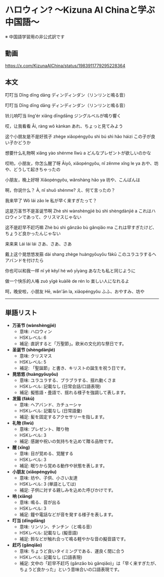 # ハロウィン? 〜Kizuna AI Chinaと学ぶ中国語〜
※ 中国語学習用の非公式訳です

## 動画
https://x.com/KizunaAIChina/status/1983911779295228364

## 本文
叮叮当
Dīng dīng dāng
ディンディンダン（リンリンと鳴る音）

叮叮当
Dīng dīng dāng
ディンディンダン（リンリンと鳴る音）

铃儿响叮当
líng'ér xiǎng dīngdāng
ジングルベルが鳴り響く

哎，让我看看
Āi, ràng wǒ kànkan
あれ、ちょっと見てみよう

这个小朋友是不是好孩子
zhège xiǎopéngyǒu shì bú shì hǎo háizi
この子が良い子かどうか

想要什么礼物啊
xiǎng yào shénme lǐwù a
どんなプレゼントが欲しいのかな

哎哟，小朋友，你怎么醒了呀
Āiyō, xiǎopéngyǒu, nǐ zěnme xǐng le ya
おや、坊や、どうして起きちゃったの

小朋友，晚上好呀
Xiǎopéngyǒu, wǎnshàng hǎo ya
坊や、こんばんは

啊，你说什么？
À, nǐ shuō shénme?
え、何て言ったの？

我来早了
Wǒ lái zǎo le
私が早く来すぎたって？

这是万圣节不是圣诞节啊
Zhè shì wànshèngjié bú shì shèngdànjié a
これはハロウィンであって、クリスマスじゃない

这不是赶早不赶巧嘛
Zhè bú shì gǎnzǎo bù gǎnqiǎo ma
これは早すぎたけど、ちょうど良かったんじゃない

来来来
Lái lái lái
さあ、さあ、さあ

戴上这个晃悠悠发箍
dài shang zhège huàngyōuyōu fàkū
このユラユラするヘアバンドを付けたら

你也可以和我一样
nǐ yě kěyǐ hé wǒ yīyàng
あなたも私と同じように

做一个快乐的人咯
zuò yīgè kuàilè de rén lo
楽しい人になれるよ

呵，晚安啦，小朋友
Hē, wǎn'ān la, xiǎopéngyǒu
ふふ、おやすみ、坊や

---

## 単語リスト

* **万圣节 (wànshèngjié)**
    * 意味: ハロウィン
    * HSKレベル: 6
    * 補足: 直訳すると「万聖節」。欧米の文化的な祭日です。
* **圣诞节 (shèngdànjié)**
    * 意味: クリスマス
    * HSKレベル: 5
    * 補足: 「聖誕節」と書き、キリストの誕生を祝う日です。
* **晃悠悠 (huàngyōuyōu)**
    * 意味: ユラユラする、ブラブラする、揺れ動くさま
    * HSKレベル: 記載なし (日常会話/口語表現)
    * 補足: 擬態語・畳語で、揺れる様子を強調して表します。
* **发箍 (fàkū)**
    * 意味: ヘアバンド、カチューシャ
    * HSKレベル: 記載なし (日常語彙)
    * 補足: 髪を固定するアクセサリーを指します。
* **礼物 (lǐwù)**
    * 意味: プレゼント、贈り物
    * HSKレベル: 3
    * 補足: 感謝や祝いの気持ちを込めて贈る品物です。
* **醒 (xǐng)**
    * 意味: 目が覚める、覚醒する
    * HSKレベル: 3
    * 補足: 眠りから覚める動作や状態を表します。
* **小朋友 (xiǎopéngyǒu)**
    * 意味: 坊や、子供、小さい友達
    * HSKレベル: 3 (単語としては)
    * 補足: 子供に対する親しみを込めた呼びかけです。
* **响 (xiǎng)**
    * 意味: 鳴る、音が出る
    * HSKレベル: 3
    * 補足: 鐘や電話などが音を発する様子を表します。
* **叮当 (dīngdāng)**
    * 意味: リンリン、チンチン（と鳴る音）
    * HSKレベル: 記載なし (擬音語)
    * 補足: 鈴などが触れ合って鳴る軽やかな音の擬音語です。
* **赶巧 (gǎnqiǎo)**
    * 意味: ちょうど良いタイミングである、運良く間に合う
    * HSKレベル: 記載なし (口語表現)
    * 補足: 文中の「赶早不赶巧 (gǎnzǎo bù gǎnqiǎo)」は「早く来すぎたが、ちょうど良かった」という意味合いの口語表現です。
